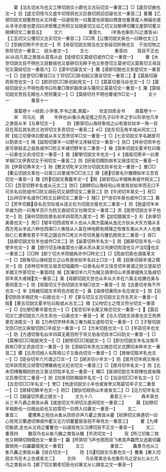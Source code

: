 <!-- { "loadSidebar": true } -->
　　雚【沽丸切水鸟也又工唤切説文小爵也又古玩切文一重音二】□【逵员切曲也文一】旧【虚尤切怪鸟又虚牛切怪鸱也又巨救切鸱旧旧留也文一重音二】蒦彠【乙虢切説文规蒦商也从又持萑一曰遽视皃一曰蒦度也徐锴曰商度也蒦善度人祸福也或从寻寻亦度也楚词曰求矩矱之所同又竝胡麦切又竝乙切又竝郁缚切彠又屋郭切蒦又厥缚切文二重音五】
　　文六　　　　　　重音九
　　羊角也象形凡之类皆从【工瓦切又公懐切又古买切文一重音二】□□乖【公懐切説文戾也一曰睽也文三】□【空娲切物不齐也文一】芇【母官切説文相当也又弥延切折贿也又　于加切物之弥殄切文一重音二　歧头者文一】
　　文七　　　　　　重音四
　　苜目不正也从从目凡苜之类皆从苜萈从此【徒结切又莫结切或作□文一重音一】
　　瞢【木空切説文目不明也又目数揺也又睂耕切无眸子也又弥登切又莫肻切又莫鳯切又母亘切又莫结切文一重音六】□【谟中切寐言文一】蘉【谟郎切勉也又弥登切文一重音一】□【徒登切□瞢目□又丁邓切□□卧初起又唐亘切文一重音二】【莫鳯切寐而有觉也文一】□【郎邓切□□卧初起皃文一】□【莫葛切食马谷也文一】□【莫结切説文火不明也周书曰布重□席织蒻席读与蔑同又莫葛切文一重音一】蔑【莫结切説文劳目无精也人劳则蔑文一】□【莫结切月不明也瞢或作□文一】
　　文十一　　　　　重音十一














　　类篇卷十
<经部,小学类,字书之属,类篇>
　　钦定四库全书
　　类篇卷十一
　　宋　司马光　撰
　　羊祥也从象头角足尾之形孔子曰牛羊之字以形举也凡羊之类皆从羊【与章切文一】
　　防【都笼切山海经泰戏之山有兽状如羊一角一目目在耳后其名防又池邻切又多贡切文一重音二】□【徒东切无角羊或从同文二】羫【枯江切骨体曰腔或从羊又苦贡切羊□文一重音一】□【七支切説文羊名蹏皮可以割桼文一】羠【延知切骤羊一曰野羊又序姊切文一重音一】防□【祥余切郊羊也皮可冒鼔击之益急或作□防又羊诸切野羊文二重音一】羭【容朱切説文夏羊牡曰羭一曰美也又俞戌切文一重音一】羝【都黎切説文羊也文一】【烟奚切黑羊一曰羣羊相□又伊真切又于闲切文一重音二】防【研奚切羺防胡羊又居佳切文一重音一】防【伊真切黑羊文一】羒【敷文切牝羊又符分切説文防羊也文一重音一】羣□□【衢云切説文辈也一曰兽三曰羣或作□□文三】羱【愚切兽名尔雅羱如羊又吾官切文一重音一】羳【符切説文黄腹羊文一】羦【胡官切山羊细角者或作羦文二】□□【吾官切野羊名或从元文二】防□【胡闗切山海经旬山有兽其状如羊而无口不可杀名曰防或作□防又胡玩切又胡惯切文二重音二】防【牛闭切羊臭文一】羟□【丘闲切羊名或作□羟又丘耕切文二重音一】羶□【尸连切羊臭也或作□文二】羸□【灵年切羸县名在交阯或从连又伦为切説文瘦也文二重音一】防【驰遥切羊未卒嵗为防一曰夷羊百斤为防又直绍切又社皓切文一重音二】羔【居劳切説文羊子也文一】防【唐何切防防兽名如羊四耳而九尾文一】羓【加切腊属文一】羏【余章切美善也文一】羌□【墟羊切西戎牧羊人也从人南方蛮闽从虫北方狄从犬东方貉从豸西方羌从羊此六种也西南□人僬侥从人盖在坤地颇有顺理之性惟东夷从大大人也夷俗仁仁者夀有君子不死之国古作□羌又许亮切羌量乌雏饥困皃文二重音一】牂□【兹郎切説文牡羊也或作□文二】防【甾茎切羚羊名文一】防【披耕切驳羊名一曰使羊也文一】羹【居行切五味盉鬻也小篆从羔从美又何庚切肉湆也又卢当切也文一重音二】□□羚【郎丁切大羊而细角亦作□羚文三】□【而由切耎也谓柔革文一】□【郎矦切山海经昆仑之山有兽状如羊名曰土□文一】羺【奴矦切胡羊谓之羺文一】防【咨林切羊防又祖含切堛藏肉一曰兽名似羊又徂含切羊臭谓之防又慈盐切羊腊又作答切文一重音四】羬【其淹切羊六尺为羬又胡谗切山羊耎者细角又鱼咸切郊羊其大者羬文一重音二】美【母鄙切説文甘也从羊从大羊在六畜主给膳也美与善同意文一】防【邬毁切又于伪切説文羊相□也文一重音一】防【古委切羊角不齐也文一】芈【母媿切説文羊鸣也亦姓文一】羛【语绮切羛阳乡名在邺文一】防【羽切防防羊相还皃一曰羝也文一】羜【掌与切又丈吕切説文五月生羔文一重音一】羖【果五切説文夏羊牡曰羖或从古文二】羵【父吻切土之怪又符分切文一重音一】□【仕限切豢羊屋也文一】□【宠恋切羊长尾又株恋切文一重音一】【莫后切又亡遇切説文六月生羔也一曰美也文一重音一】羑【与久切説文进善也文王狗羑里在汤隂文一】羷【力冉切字林羊角三觠为羷又虚检切文一重音一】□【子智切説文防□也又疾智切防□羊疫文一重音一】□【方未切姓也文一】□【羊茹切羊也文一】防【方遇切兽名似羊四耳无尾目附于背又伯各切呉羊□曰防文一重音一】□【莫懈切□□垢腻皃文一】□【胡怪切□□垢腻文一】□【即刃切説文羊名汝南平舆有□亭又资良切文一重音一】防【湏绢切羊羔也又随恋切又式撰切未晬羊文一重音二】羻【丘亮切阙人名陈桓公子又鱼向切文一重音一】□【居候切取羊乳也文一】□【徒谷切羊六尺谓之□文一】□【胡沃切小羊文一】防【居月切羊病又株劣切羊跃而死又倾雪切博雅病也又纪劣切文一重音三】□【居月切羊名文一】防【北末切博雅羯防防也又普沽切牯羊名文一重音一】羯□【居谒切説文羊羖犗也或省羯又巨畏切文二重音一】防【勿发切防羯胡羊名文一】□【当没切□□羊名文一】□【古忽切□□羊名文一】羍□【他逹切説文小羊也或省羍又陁葛切羊子文二重音一】□【居辖切騬羊也文一】防□【狼狄切羖防山羊或省文二】□【讫力切羊名文一】□【越逼切羔裘之缝文一】
　　文九十八　　　　重音三十一
　　羴羊臭也从三羊凡羴之类皆从羴【或连切又牛闲切又虚闲切文一重音二】
　　羼【初限切羊相厠也一曰相出前也又初萈切一曰傍入曰羼文一重音一】
　　文二　　　　　　重音三
　　瞿鹰隼之视也从隹从防防亦声凡瞿之类皆从瞿【权俱切又俱遇切一曰心惊皃又衢遇切惧或作瞿又讫力切瞿瞿居丧视不审皃文一重音三】
　　矍【九缚切隹欲走也从又持之矍矍也一曰遽视皃又沉缚切目不正文一重音一】
　　文二　　　　　　重音四
　　雔双鸟也从隹凡雔之类皆从雔【市流切文一】
　　双【所江切隹二枚也又朔降切相偶也文一重音一】靃【呼郭切飞声也雨而双飞者其声靃然又选委切靃靡弱皃一曰靃靃细皃文一重音】
　　文三　　　　　　重音二
　　雥羣鸟也从三隹凡雥之类皆从雥【徂合切文一】
　　防【乌切説文鸟羣也文一】雧集【秦入切説文鸟在木上也或省文二】
　　文四
　　鸟长尾禽总名也象形鸟之足似匕从匕凡鸟之类皆从鸟【都了切又覩老切臣光曰篆文从匕隷变之文一重音一】
